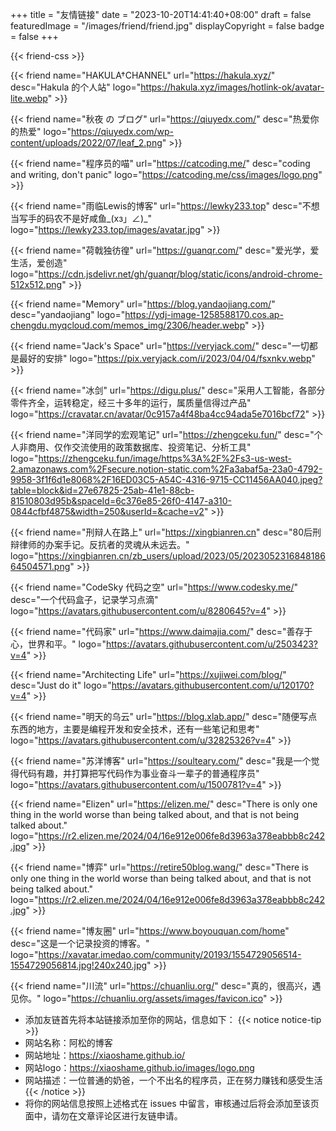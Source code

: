 +++
title = "友情链接"
date = "2023-10-20T14:41:40+08:00"
draft = false
featuredImage = "/images/friend/friend.jpg"
displayCopyright = false
badge = false
+++

{{< friend-css >}}

{{< friend name="HAKULA†CHANNEL" url="https://hakula.xyz/"  desc="Hakula 的个人站" logo="https://hakula.xyz/images/hotlink-ok/avatar-lite.webp" >}}

{{< friend name="秋夜 の ブログ" url="https://qiuyedx.com/"  desc="热爱你的热爱" logo="https://qiuyedx.com/wp-content/uploads/2022/07/leaf_2.png" >}}

{{< friend name="程序员的喵" url="https://catcoding.me/"  desc="coding and writing, don't panic" logo="https://catcoding.me/css/images/logo.png" >}}

{{< friend name="雨临Lewis的博客" url="https://lewky233.top"  desc="不想当写手的码农不是好咸鱼_(xз」∠)_" logo="https://lewky233.top/images/avatar.jpg" >}}

{{< friend name="荷戟独彷徨" url="https://guanqr.com/"  desc="爱光学，爱生活，爱创造" logo="https://cdn.jsdelivr.net/gh/guanqr/blog/static/icons/android-chrome-512x512.png" >}}

{{< friend name="Memory" url="https://blog.yandaojiang.com/" desc="yandaojiang" logo="https://ydj-image-1258588170.cos.ap-chengdu.myqcloud.com/memos_img/2306/header.webp" >}}

{{< friend name="Jack's Space" url="https://veryjack.com/" desc="一切都是最好的安排" logo="https://pix.veryjack.com/i/2023/04/04/fsxnkv.webp" >}}

{{< friend name="冰剑" url="https://digu.plus/" desc="采用人工智能，各部分零件齐全，运转稳定，经三十多年的运行，属质量信得过产品" logo="https://cravatar.cn/avatar/0c9157a4f48ba4cc94ada5e7016bcf72" >}}

{{< friend name="洋同学的宏观笔记" url="https://zhengceku.fun/" desc="个人非商用、仅作交流使用的政策数据库、投资笔记、分析工具" logo="https://zhengceku.fun/image/https%3A%2F%2Fs3-us-west-2.amazonaws.com%2Fsecure.notion-static.com%2Fa3abaf5a-23a0-4792-9958-3f1f6d1e8068%2F16ED03C5-A54C-4316-9715-CC11456AA040.jpeg?table=block&id=27e67825-25ab-41e1-88cb-81510803d95b&spaceId=6c376e85-26f0-4147-a310-0844cfbf4875&width=250&userId=&cache=v2" >}}

{{< friend name="刑辩人在路上" url="https://xingbianren.cn" desc="80后刑辩律师的办案手记。反抗者的灵魂从未远去。" logo="https://xingbianren.cn/zb_users/upload/2023/05/202305231684818664504571.png" >}}

{{< friend name="CodeSky 代码之空" url="https://www.codesky.me/" desc="一个代码盒子，记录学习点滴" logo="https://avatars.githubusercontent.com/u/8280645?v=4" >}}

{{< friend name="代码家" url="https://www.daimajia.com/" desc="善存于心，世界和平。" logo="https://avatars.githubusercontent.com/u/2503423?v=4" >}}

{{< friend name="Architecting Life" url="https://xujiwei.com/blog/" desc="Just do it" logo="https://avatars.githubusercontent.com/u/120170?v=4" >}}

{{< friend name="明天的乌云" url="https://blog.xlab.app/" desc="随便写点东西的地方，主要是编程开发和安全技术，还有一些笔记和思考" logo="https://avatars.githubusercontent.com/u/32825326?v=4" >}}

{{< friend name="苏洋博客" url="https://soulteary.com/" desc="我是一个觉得代码有趣，并打算把写代码作为事业奋斗一辈子的普通程序员" logo="https://avatars.githubusercontent.com/u/1500781?v=4" >}}

{{< friend name="Elizen" url="https://elizen.me/" desc="There is only one thing in the world worse than being talked about, and that is not being talked about." logo="https://r2.elizen.me/2024/04/16e912e006fe8d3963a378eabbb8c242.jpg" >}}

{{< friend name="博弈" url="https://retire50blog.wang/" desc="There is only one thing in the world worse than being talked about, and that is not being talked about." logo="https://r2.elizen.me/2024/04/16e912e006fe8d3963a378eabbb8c242.jpg" >}}

{{< friend name="博友圈" url="https://www.boyouquan.com/home" desc="这是一个记录投资的博客。" logo="https://xavatar.imedao.com/community/20193/1554729056514-1554729056814.jpg!240x240.jpg" >}}

{{< friend name="川流" url="https://chuanliu.org/" desc="真的，很高兴，遇见你。" logo="https://chuanliu.org/assets/images/favicon.ico" >}}

- 添加友链首先将本站链接添加至你的网站，信息如下：
{{< notice notice-tip >}}
- 网站名称：阿松的博客
- 网站地址：https://xiaoshame.github.io/
- 网站logo：https://xiaoshame.github.io/images/logo.png
- 网站描述：一位普通的奶爸，一个不出名的程序员，正在努力赚钱和感受生活
{{< /notice >}}
- 将你的网站信息按照上述格式在 issues 中留言，审核通过后将会添加至该页面中，请勿在文章评论区进行友链申请。
